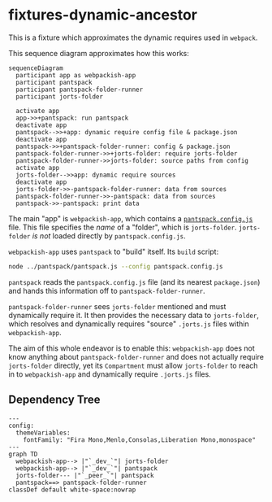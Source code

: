 # fixtures-dynamic-ancestor

This is a fixture which approximates the dynamic requires used in `webpack`.

This sequence diagram approximates how this works:

```mermaid
sequenceDiagram
  participant app as webpackish-app
  participant pantspack
  participant pantspack-folder-runner
  participant jorts-folder
  
  activate app
  app->>+pantspack: run pantspack
  deactivate app
  pantspack-->>+app: dynamic require config file & package.json
  deactivate app
  pantspack->>+pantspack-folder-runner: config & package.json
  pantspack-folder-runner->>+jorts-folder: require jorts-folder
  pantspack-folder-runner->>jorts-folder: source paths from config
  activate app
  jorts-folder-->>app: dynamic require sources
  deactivate app
  jorts-folder->>-pantspack-folder-runner: data from sources
  pantspack-folder-runner->>-pantspack: data from sources
  pantspack->>-pantspack: print data

```

The main "app" is `webpackish-app`, which contains a [`pantspack.config.js`](./node_modules/webpackish-app/pantspack.config.js) file. This file specifies the _name_ of a "folder", which is `jorts-folder`. `jorts-folder`  _is not_ loaded directly by `pantspack.config.js`.

`webpackish-app` uses `pantspack` to "build" itself.  Its `build` script:

```sh
node ../pantspack/pantspack.js --config pantspack.config.js
```

`pantspack` reads the `pantspack.config.js` file (and its nearest `package.json`) and hands this information off to `pantspack-folder-runner`.

`pantspack-folder-runner` sees `jorts-folder` mentioned and must dynamically require it. It then provides the necessary data to `jorts-folder`, which resolves and dynamically requires "source" `.jorts.js` files within `webpackish-app`.

The aim of this whole endeavor is to enable this: `webpackish-app` does not know anything about `pantspack-folder-runner` and does not actually require `jorts-folder` directly, yet its `Compartment` must allow `jorts-folder` to reach in to `webpackish-app` and dynamically require `.jorts.js` files.

## Dependency Tree

```mermaid
---
config:
  themeVariables:
    fontFamily: "Fira Mono,Menlo,Consolas,Liberation Mono,monospace"
---
graph TD
  webpackish-app--> |"`_dev_`"| jorts-folder
  webpackish-app--> |"`_dev_`"| pantspack
  jorts-folder--- |"`_peer_`"| pantspack
  pantspack==> pantspack-folder-runner
classDef default white-space:nowrap
```
